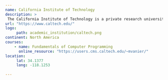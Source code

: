 ```yaml
---
name: California Institute of Technology 
description: >
 The California Institute of Technology is a private research university in Pasadena, California. 
url: "https://www.caltech.edu/"
logo:
     path: academic_institution/caltech.png
continent: North America
courses:
    - name: Fundamentals of Computer Programming
      online_resource: "https://users.cms.caltech.edu/~mvanier/"
location:
     lat: 34.1377
     long: -118.1253
   
---
```

